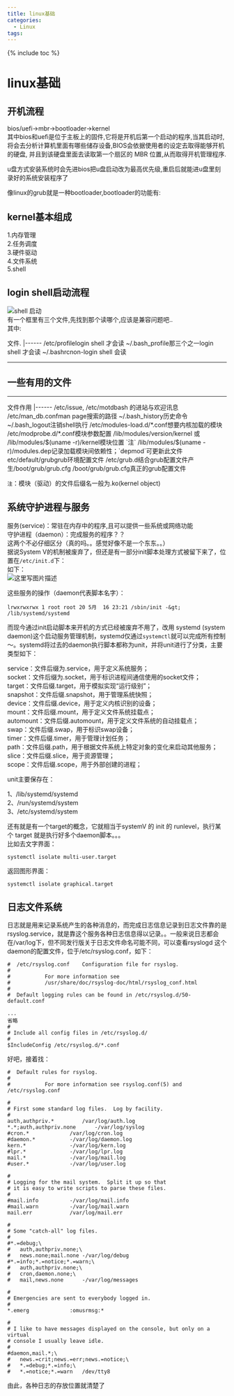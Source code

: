 ```yaml
---
title: linux基础
categories:
  - Linux
tags:
---
```

{% include toc %}

# linux基础

## ****开机流程****

bios/uefi-&gt;mbr-&gt;bootloader-&gt;kernel <br/> 其中bios和uefi是位于主板上的固件,它将是开机后第一个启动的程序,当其启动时,将会去分析计算机里面有哪些储存设备,BIOS会依据使用者的设定去取得能够开机的硬盘, 并且到该硬盘里面去读取第一个扇区的 MBR 位置,从而取得开机管理程序.

> 
u盘方式安装系统时会先进bios把u盘启动改为最高优先级,重启后就能进u盘里刻录好的系统安装程序了


像linux的grub就是一种bootloader,bootloader的功能有:

## ****kernel基本组成****

1.内存管理 <br/> 2.任务调度 <br/> 3.硬件驱动 <br/> 4.文件系统 <br/> 5.shell

## ****login shell启动流程****

<img alt="shell 启动" src="https://img-blog.csdn.net/20180521161624967?watermark/2/text/aHR0cHM6Ly9ibG9nLmNzZG4ubmV0L20wXzM3NTY1NzM2/font/5a6L5L2T/fontsize/400/fill/I0JBQkFCMA==/dissolve/70" title=""/> <br/> 有一个框里有三个文件,先找到那个读哪个,应该是兼容问题吧.. <br/> 其中:

<th align="center">文件</th><th align="left">.</th>
|------
<td align="center">/etc/profile</td><td align="left">login shell 才会读</td>
<td align="center">~/.bash_profile那三个之一</td><td align="left">login shell 才会读</td>
<td align="center">~/.bashrc</td><td align="left">non-login shell 会读</td>

---


## 一些有用的文件

---


<th align="center">文件</th><th align="left">作用</th>
|------
<td align="center">/etc/issue, /etc/motd</td><td align="left">bash 的进站与欢迎讯息</td>
<td align="center">/etc/man_db.conf</td><td align="left">man page搜索的路径</td>
<td align="center">~/.bash_history</td><td align="left">历史命令</td>
<td align="center">~/.bash_logout</td><td align="left">注销shell执行</td>
<td align="center">/etc/modules-load.d/*.conf</td><td align="left">想要内核加载的模块</td>
<td align="center">/etc/modprobe.d/*.conf</td><td align="left">模块参数配置</td>
<td align="center">/lib/modules/version/kernel 或 /lib/modules/$(uname -r)/kernel</td><td align="left">模块位置 `注`</td>
<td align="center">/lib/modules/$(uname -r)/modules.dep</td><td align="left">记录加载模块间依赖性；`depmod`可更新此文件</td>
<td align="center">etc/default/grub</td><td align="left">grub环境配置文件</td>
<td align="center">/etc/grub.d</td><td align="left">结合grub配置文件产生/boot/grub/grub.cfg</td>
<td align="center">/boot/grub/grub.cfg</td><td align="left">真正的grub配置文件</td>

`注`：模块（驱动）的文件后缀名一般为.ko(kernel object)

## ****系统守护进程与服务****

服务(service)：常驻在内存中的程序,且可以提供一些系统或网络功能 <br/> 守护进程（daemon）：完成服务的程序？？ <br/> 这两个不必仔细区分（真的吗。。感觉好像不是一个东东。。） <br/> 据说System V的机制被废弃了，但还是有一部分init脚本处理方式被留下来了，位置在`/etc/init.d`下： <br/> 如下： <br/> <img alt="这里写图片描述" src="https://img-blog.csdn.net/20180523143312158?watermark/2/text/aHR0cHM6Ly9ibG9nLmNzZG4ubmV0L20wXzM3NTY1NzM2/font/5a6L5L2T/fontsize/400/fill/I0JBQkFCMA==/dissolve/70" title=""/>

这些服务的操作（daemon代表脚本名字）：

```
lrwxrwxrwx 1 root root 20 5月  16 23:21 /sbin/init -&gt; /lib/systemd/systemd
```

而现今通过init启动脚本来开机的方式已经被废弃不用了，改用 systemd (system daemon)这个启动服务管理机制，systemd仅通过`systemctl`就可以完成所有控制～。systemd将过去的daemon执行脚本都称为unit，并将unit进行了分类，主要类型如下：

> 
service：文件后缀为.service，用于定义系统服务； <br/> socket：文件后缀为.socket，用于标识进程间通信使用的socket文件； <br/> target：文件后缀.target，用于模拟实现“运行级别”； <br/> snapshot：文件后缀.snapshot，用于管理系统快照； <br/> device：文件后缀.device，用于定义内核识别的设备； <br/> mount：文件后缀.mount，用于定义文件系统挂载点； <br/> automount：文件后缀.automount，用于定义文件系统的自动挂载点； <br/> swap：文件后缀.swap，用于标识swap设备； <br/> timer：文件后缀.timer，用于管理计划任务； <br/> path：文件后缀.path，用于根据文件系统上特定对象的变化来启动其他服务； <br/> slice：文件后缀.slice，用于资源管理； <br/> scope：文件后缀.scope，用于外部创建的进程；


unit主要保存在：

> 
1、/lib/systemd/systemd <br/> 2、/run/systemd/system <br/> 3、/etc/systemd/system


还有就是有一个target的概念，它就相当于systemV 的 init 的 runlevel，执行某个 target 就是执行好多个daemon脚本。。。 <br/> 比如去文字界面：

```
systemctl isolate multi-user.target
```

返回图形界面：

```
systemctl isolate graphical.target
```

## ****日志文件系统****

日志就是用来记录系统产生的各种消息的，而完成日志信息记录到日志文件靠的是rsyslog.service，就是靠这个服务各种日志信息得以记录。。一般来说日志都会在/var/log下，但不同发行版关于日志文件命名可能不同，可以查看rsyslogd 这个 daemon的配置文件，位于/etc/rsyslog.conf，如下：

```
#  /etc/rsyslog.conf    Configuration file for rsyslog.
#
#           For more information see
#           /usr/share/doc/rsyslog-doc/html/rsyslog_conf.html
#
#  Default logging rules can be found in /etc/rsyslog.d/50-default.conf

...
省略
#
# Include all config files in /etc/rsyslog.d/
#
$IncludeConfig /etc/rsyslog.d/*.conf
```

好吧，接着找：

```
#  Default rules for rsyslog.
#
#           For more information see rsyslog.conf(5) and /etc/rsyslog.conf

#
# First some standard log files.  Log by facility.
#
auth,authpriv.*         /var/log/auth.log
*.*;auth,authpriv.none      -/var/log/syslog
#cron.*             /var/log/cron.log
#daemon.*           -/var/log/daemon.log
kern.*              -/var/log/kern.log
#lpr.*              -/var/log/lpr.log
mail.*              -/var/log/mail.log
#user.*             -/var/log/user.log

#
# Logging for the mail system.  Split it up so that
# it is easy to write scripts to parse these files.
#
#mail.info          -/var/log/mail.info
#mail.warn          -/var/log/mail.warn
mail.err            /var/log/mail.err

#
# Some "catch-all" log files.
#
#*.=debug;\
#   auth,authpriv.none;\
#   news.none;mail.none -/var/log/debug
#*.=info;*.=notice;*.=warn;\
#   auth,authpriv.none;\
#   cron,daemon.none;\
#   mail,news.none      -/var/log/messages

#
# Emergencies are sent to everybody logged in.
#
*.emerg             :omusrmsg:*

#
# I like to have messages displayed on the console, but only on a virtual
# console I usually leave idle.
#
#daemon,mail.*;\
#   news.=crit;news.=err;news.=notice;\
#   *.=debug;*.=info;\
#   *.=notice;*.=warn   /dev/tty8
```

由此，各种日志的存放位置就清楚了
